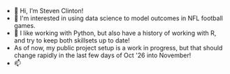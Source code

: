 - 👋 Hi, I’m Steven Clinton!
- 👀 I'm interested in using data science to model outcomes in NFL football games.
- 💞️ I like working with Python, but also have a history of working with R, and try to keep both skillsets up to date!
- As of now, my public project setup is a work in progress, but that should change rapidly in the last few days of Oct '26 into November!
- 📫 

<!---
s97clinton/s97clinton is a ✨ special ✨ repository because its `README.md` (this file) appears on your GitHub profile.
You can click the Preview link to take a look at your changes.
--->
